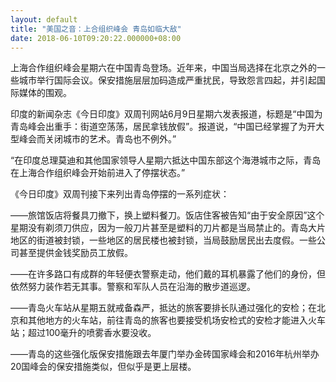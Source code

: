 ```yaml
---
layout: default
title: "美国之音：上合组织峰会 青岛如临大敌"
date: 2018-06-10T09:20:22.000000+08:00
---
```


上海合作组织峰会星期六在中国青岛登场。近年来，中国当局选择在北京之外的一些城市举行国际会议。保安措施层层加码造成严重扰民，导致怨言四起，并引起国际媒体的围观。

印度的新闻杂志《今日印度》双周刊网站6月9日星期六发表报道，标题是“中国为青岛峰会出重手：街道空荡荡，居民拿钱放假”。报道说，“中国已经掌握了为开大型峰会而关闭城市的艺术。青岛也不例外。”

“在印度总理莫迪和其他国家领导人星期六抵达中国东部这个海港城市之际，青岛在上海合作组织峰会开始前进入了停摆状态。”

《今日印度》双周刊接下来列出青岛停摆的一系列症状：

——旅馆饭店将餐具刀撤下，换上塑料餐刀。饭店住客被告知“由于安全原因”这个星期没有剃须刀供应，因为一般刀片甚至是塑料的刀片都是当局禁止的。青岛大片地区的街道被封锁，一些地区的居民楼也被封锁，当局鼓励居民出去度假。一些公司甚至提供金钱奖励员工放假。

——在许多路口有成群的年轻便衣警察走动，他们戴的耳机暴露了他们的身份，但依然努力装作若无其事。警察和军队人员在沿海的散步道巡逻。

——青岛火车站从星期五就戒备森严，抵达的旅客要排长队通过强化的安检；在北京和其他地方的火车站，前往青岛的旅客也要接受机场安检式的安检才能进入火车站；超过100毫升的喷雾香水要没收。

——青岛的这些强化版保安措施跟去年厦门举办金砖国家峰会和2016年杭州举办20国峰会的保安措施类似，但似乎是更上层楼。

